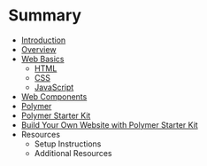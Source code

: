 # Summary

* [Introduction](README.md)
* [Overview](overview.md)
* [Web Basics](web_basics.md)
   * [HTML](html.md)
   * [CSS](css.md)
   * [JavaScript](javascript.md)
* [Web Components](web_components.md)
* [Polymer](polymer.md)
* [Polymer Starter Kit](polymer_starter_kit.md)
* [Build Your Own Website with Polymer Starter Kit](build_your_own_website_with_polymer_starter_kit.md)
* Resources
   * Setup Instructions
   * Additional Resources

